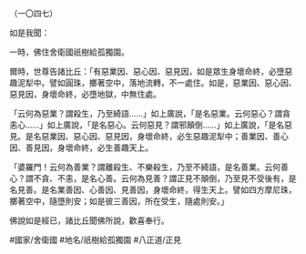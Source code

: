 （一〇四七）

如是我聞：

一時，佛住舍衛國祇樹給孤獨園。

爾時，世尊告諸比丘：「有惡業因、惡心因、惡見因，如是眾生身壞命終，必墮惡趣泥犁中。譬如圓珠，擲著空中，落地流轉，不一處住。如是，惡業因、惡心因、惡見因，身壞命終，必墮地獄，中無住處。

「云何為惡業？謂殺生，乃至綺語……」如上廣說，「是名惡業。云何惡心？謂貪恚心……」如上廣說，「是名惡心。云何惡見？謂邪顛倒……」如上廣說，「是名惡見。是名惡業因、惡心因、惡見因，身壞命終，必生惡趣泥犁中；善業因、善心因、善見因，身壞命終，必生善趣天上。

「婆羅門！云何為善業？謂離殺生、不樂殺生，乃至不綺語，是名善業。云何善心？謂不貪、不恚，是名心善。云何為見善？謂正見不顛倒，乃至見不受後有，是名見善。是名業善因、心善因、見善因，身壞命終，得生天上。譬如四方摩尼珠，擲著空中，隨墮則安；如是彼三善因，所在受生，隨處則安。」

佛說如是經已，諸比丘聞佛所說，歡喜奉行。

#國家/舍衛國
#地名/祇樹給孤獨園
#八正道/正見
